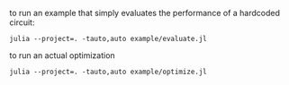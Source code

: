 to run an example that simply evaluates the performance of a hardcoded circuit:

```
julia --project=. -tauto,auto example/evaluate.jl
```

to run an actual optimization

```
julia --project=. -tauto,auto example/optimize.jl
```